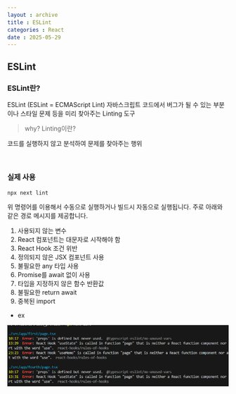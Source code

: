 ```yaml
---
layout : archive
title : ESLint
categories : React
date : 2025-05-29
---
```

## ESLint

### ESLint란?

ESLint (ESLint = ECMAScript Lint)
자바스크립트 코드에서 버그가 될 수 있는 부분이나 스타일 문제 등을 미리 찾아주는 Linting 도구

> why? Linting이란?

코드를 실행하지 않고 분석하여 문제를 찾아주는 행위

<br />

### 실제 사용
```
npx next lint 
```
위 명령어를 이용해서 수동으로 실행하거나 빌드시 자동으로 실행됩니다.
주로 아래와 같은 경로 메시지를 제공합니다.

1. 사용되지 않는 변수
2. React 컴포넌트는 대문자로 시작해야 함
3. React Hook 조건 위반
4. 정의되지 않은 JSX 컴포넌트 사용
5. 불필요한 any 타입 사용
6. Promise를 await 없이 사용
7. 타입을 지정하지 않은 함수 반환값
8. 불필요한 return await
9. 중복된 import


- ex

<img src="./img/ESLint.PNG" />